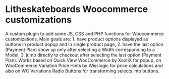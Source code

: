 # Litheskateboards Woocommerce customizations
A custom plugin to add some JS, CSS and PHP functions for Woocommerce customizations. Main goals are: 1. have product options displayed as buttons in product popup and in single product page, 2. have the last option (Payment Plan) show up only after selecting a Width corresponding to a Model, 3. jump directly to checkout after selecting the last option (Payment Plan). Works based on Quick View WooCommerce by XootiX for popup, on WooCommerce Variation Price Hints by Wisslogic for price calculations and also on WC Variations Radio Buttons for transforming selects into buttons.
